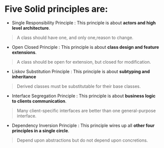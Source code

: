 # Five Solid principles are: 


* Single Responsibility Principle : This principle is about **actors and high level architecture**.
> A class should have one, and only one,reason to change.


* Open Closed Principle : This principle is about **class design and feature extensions**.
> A class should be open for extension, but closed for modification.

* Liskov Substitution Principle : This principle is about **subtyping and inheritance**
>Derived classes must be substitutable for their base classes.


* Interface Segregation Principle : This principle is about **business logic to clients communication**.
>Many client-specific interfaces are better than one general-purpose interface.


* Dependency Inversion Principle : This principle wires up all **other four principles in a single circle**.
>Depend upon abstractions but do not depend upon concretions.

